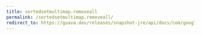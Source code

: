 ```yaml
---
title: sortedsetmultimap.removeall
permalink: /sortedsetmultimap.removeall/
redirect_to: https://guava.dev/releases/snapshot-jre/api/docs/com/google/common/collect/SortedSetMultimap.html#removeAll-java.lang.Object-
---
```


